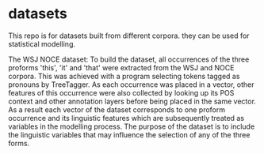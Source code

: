 # datasets

This repo is for datasets built from different corpora. they can be used for statistical modelling. 

The WSJ NOCE dataset:
To build the dataset, all occurrences of the three proforms 'this', 'it' and 'that' were extracted from the WSJ and NOCE corpora. 
This was achieved with a program selecting tokens tagged as pronouns by TreeTagger. As each occurrence was placed in a vector,
other features of this occurrence were also collected by looking up its POS context and other annotation layers before being
placed in the same vector. As a result each vector of the dataset corresponds to one proform occurrence and its linguistic features which are subsequently treated as variables in the modelling process. 
The purpose of the dataset is to include the linguistic variables that may influence the selection of any of the three forms.
